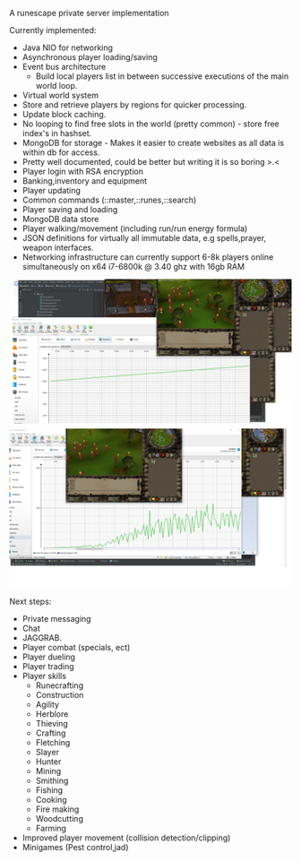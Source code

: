 

A runescape private server implementation

Currently implemented:
- Java NIO for networking
- Asynchronous player loading/saving
- Event bus architecture
	- Build local players list in between successive executions of the main world loop.
- Virtual world system
- Store and retrieve players by regions for quicker processing.
- Update block caching.
- No looping to find free slots in the world (pretty common) - store free index's in hashset.
- MongoDB for storage - Makes it easier to create websites as all data is within db for access.
- Pretty well documented, could be better but writing it is so boring >.<
- Player login with RSA encryption
- Banking,inventory and equipment
- Player updating
- Common commands (::master,::runes,::search)
- Player saving and loading
- MongoDB data store
- Player walking/movement (including run/run energy formula)
- JSON definitions for virtually all immutable data, e.g spells,prayer,
  weapon interfaces.
- Networking infrastructure can currently support 6-8k players
  online simultaneously on x64 i7-6800k @ 3.40 ghz with 16gb RAM


![alt text](https://raw.githubusercontent.com/outofthisworld/NioServer/master/images/Untitled.png)
![alt text](https://github.com/outofthisworld/NioServer/blob/master/images/Untitled1.png)


Next steps:
- Private messaging
- Chat
- JAGGRAB.
- Player combat (specials, ect)
- Player dueling
- Player trading
- Player skills
    - Runecrafting
    - Construction
    - Agility
    - Herblore  
    - Thieving  
    - Crafting  
    - Fletching 
    - Slayer 
    - Hunter 
    - Mining 
    - Smithing 
    - Fishing 
    - Cooking
    - Fire making
    - Woodcutting
    - Farming
- Improved player movement (collision detection/clipping)
- Minigames (Pest control,jad)

